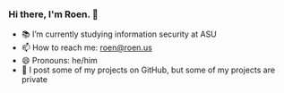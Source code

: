 ### Hi there, I'm Roen. 👋

<!--
**roenw/roenw** is a ✨ _special_ ✨ repository because its `README.md` (this file) appears on your GitHub profile.
-->
- 📚 I’m currently studying information security at ASU
- 📫 How to reach me: roen@roen.us
- 😄 Pronouns: he/him
- 💬 I post some of my projects on GitHub, but some of my projects are private
